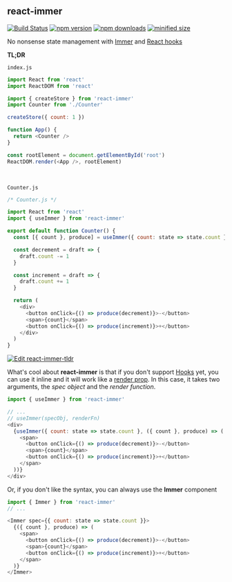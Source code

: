 ## react-immer

[![Build Status](https://travis-ci.org/monojack/react-immer.svg?branch=master)](https://travis-ci.org/monojack/react-immer)
[![npm version](https://img.shields.io/npm/v/react-immer.svg)](https://www.npmjs.com/package/react-immer)
[![npm downloads](https://img.shields.io/npm/dm/react-immer.svg)](https://www.npmjs.com/package/react-immer)
[![minified size](https://badgen.net/bundlephobia/min/react-immer)](https://bundlephobia.com/result?p=react-immer@latest)

No nonsense state management with [Immer](https://github.com/mweststrate/immer) and [React hooks](https://reactjs.org/docs/hooks-intro.html)

**TL;DR**

`index.js`

```js
import React from 'react'
import ReactDOM from 'react'

import { createStore } from 'react-immer'
import Counter from './Counter'

createStore({ count: 1 })

function App() {
  return <Counter />
}

const rootElement = document.getElementById('root')
ReactDOM.render(<App />, rootElement)
```

&nbsp;

`Counter.js`

```js
/* Counter.js */

import React from 'react'
import { useImmer } from 'react-immer'

export default function Counter() {
  const [{ count }, produce] = useImmer({ count: state => state.count })

  const decrement = draft => {
    draft.count -= 1
  }

  const increment = draft => {
    draft.count += 1
  }

  return (
    <div>
      <button onClick={() => produce(decrement)}>-</button>
      <span>{count}</span>
      <button onClick={() => produce(increment)}>+</button>
    </div>
  )
}
```

[![Edit react-immer-tldr](https://codesandbox.io/static/img/play-codesandbox.svg)](https://codesandbox.io/s/yq328o9rvx)

What's cool about **react-immer** is that if you don't support [Hooks](https://reactjs.org/docs/hooks-intro.html) yet, you can use it inline and it will work like a [render prop](https://reactjs.org/docs/render-props.html). In this case, it takes two arguments, the _spec object_ and the _render function_.

```js
import { useImmer } from 'react-immer'

// ...
// useImmer(specObj, renderFn)
<div>
  {useImmer({ count: state => state.count }, ({ count }, produce) => (
    <span>
      <button onClick={() => produce(decrement)}>-</button>
      <span>{count}</span>
      <button onClick={() => produce(increment)}>+</button>
    </span>
  ))}
</div>
```

Or, if you don't like the syntax, you can always use the **Immer** component

```js
import { Immer } from 'react-immer'
// ...

<Immer spec={{ count: state => state.count }}>
  {({ count }, produce) => (
    <span>
      <button onClick={() => produce(decrement)}>-</button>
      <span>{count}</span>
      <button onClick={() => produce(increment)}>+</button>
    </span>
  )}
</Immer>
```
